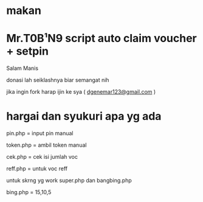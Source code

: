 # makan
# Mr.T0B¹N9 script auto claim voucher + setpin  
Salam Manis

donasi lah seiklashnya biar semangat nih


jika ingin fork harap ijin ke sya ( dgenemar123@gmail.com )


# hargai dan syukuri apa yg ada

pin.php = input pin manual

token.php = ambil token manual

cek.php = cek isi jumlah voc

reff.php = untuk voc reff

untuk skrng yg work super.php dan bangbing.php

bing.php = 15,10,5 
